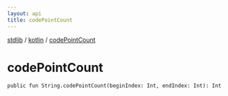 ```yaml
---
layout: api
title: codePointCount
---
```

[stdlib](../index.html) / [kotlin](index.html) / [codePointCount](codePointCount.html)

# codePointCount

```
public fun String.codePointCount(beginIndex: Int, endIndex: Int): Int
```
